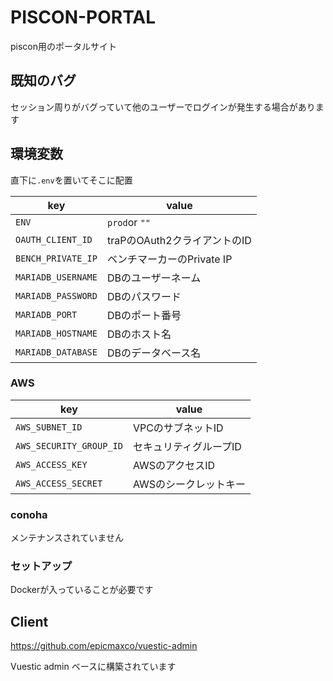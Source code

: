 # PISCON-PORTAL

piscon用のポータルサイト


## 既知のバグ

セッション周りがバグっていて他のユーザーでログインが発生する場合があります

## 環境変数
直下に`.env`を置いてそこに配置


| key                | value                |
|--------------------|----------------------|
| `ENV`              | `prod`or `""`        |
| `OAUTH_CLIENT_ID`  | traPのOAuth2クライアントのID |
| `BENCH_PRIVATE_IP` | ベンチマーカーのPrivate IP   |
| `MARIADB_USERNAME` | DBのユーザーネーム           |
| `MARIADB_PASSWORD` | DBのパスワード             |
| `MARIADB_PORT`     | DBのポート番号             |
| `MARIADB_HOSTNAME` | DBのホスト名              |
| `MARIADB_DATABASE` | DBのデータベース名           |

### AWS
| key                     | value        |
|-------------------------|--------------|
| `AWS_SUBNET_ID`         | VPCのサブネットID  |
| `AWS_SECURITY_GROUP_ID` | セキュリティグループID |
| `AWS_ACCESS_KEY`        | AWSのアクセスID   |
| `AWS_ACCESS_SECRET`     | AWSのシークレットキー |


### conoha
メンテナンスされていません


### セットアップ

Dockerが入っていることが必要です


## Client

https://github.com/epicmaxco/vuestic-admin

Vuestic admin ベースに構築されています
